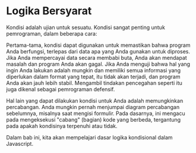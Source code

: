 # Logika Bersyarat

Kondisi adalah ujian untuk sesuatu. Kondisi sangat penting untuk pemrograman, dalam beberapa cara:

Pertama-tama, kondisi dapat digunakan untuk memastikan bahwa program Anda berfungsi, terlepas dari data apa yang Anda gunakan untuk diproses. Jika Anda mempercayai data secara membabi buta, Anda akan mendapat masalah dan program Anda akan gagal. Jika Anda menguji bahwa hal yang ingin Anda lakukan adalah mungkin dan memiliki semua informasi yang diperlukan dalam format yang tepat, itu tidak akan terjadi, dan program Anda akan jauh lebih stabil. Mengambil tindakan pencegahan seperti itu juga dikenal sebagai pemrograman defensif.

Hal lain yang dapat dilakukan kondisi untuk Anda adalah memungkinkan percabangan. Anda mungkin pernah menjumpai diagram percabangan sebelumnya, misalnya saat mengisi formulir. Pada dasarnya, ini mengacu pada mengeksekusi "cabang" (bagian) kode yang berbeda, tergantung pada apakah kondisinya terpenuhi atau tidak.

Dalam bab ini, kita akan mempelajari dasar logika kondisional dalam Javascript.
